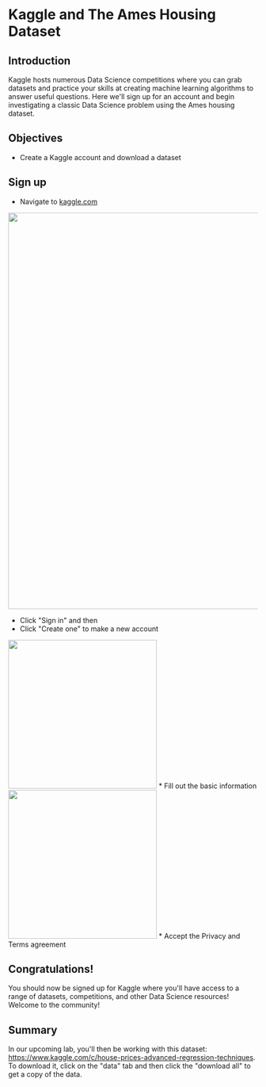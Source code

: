 # Kaggle and The Ames Housing Dataset

## Introduction

Kaggle hosts numerous Data Science competitions where you can grab datasets and practice your skills at creating machine learning algorithms to answer useful questions. Here we'll sign up for an account and begin investigating a classic Data Science problem using the Ames housing dataset.

## Objectives

* Create a Kaggle account and download a dataset 


## Sign up

* Navigate to [kaggle.com](https://www.kaggle.com)

<img src="https://raw.githubusercontent.com/FS-HSBC/dsc-kaggle-and-boston-housing-dataset/master/images/kagglehome.png" width="800">

* Click "Sign in" and then 
* Click "Create one" to make a new account
<img src="https://raw.githubusercontent.com/FS-HSBC/dsc-kaggle-and-boston-housing-dataset/master/images/kagglelogin1.png" width="300">
* Fill out the basic information
<img src="https://raw.githubusercontent.com/FS-HSBC/dsc-kaggle-and-boston-housing-dataset/master/images/kagglelogin2.png" width="300">
* Accept the Privacy and Terms agreement

## Congratulations! 

You should now be signed up for Kaggle where you'll have access to a range of datasets, competitions, and other Data Science resources! Welcome to the community!

## Summary

In our upcoming lab, you'll then be working with this dataset: https://www.kaggle.com/c/house-prices-advanced-regression-techniques. To download it, click on the "data" tab and then click the "download all" to get a copy of the data.
